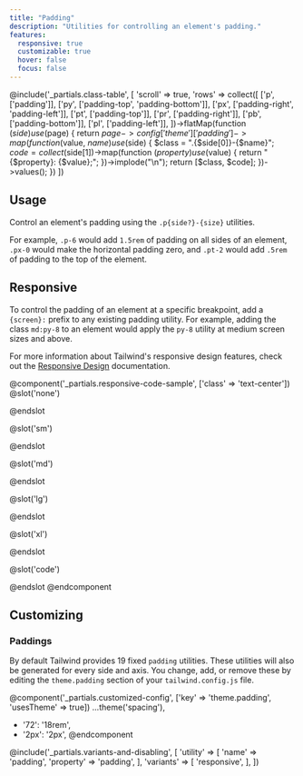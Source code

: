 ```yaml
---
title: "Padding"
description: "Utilities for controlling an element's padding."
features:
  responsive: true
  customizable: true
  hover: false
  focus: false
---
```


@include('_partials.class-table', [
  'scroll' => true,
  'rows' => collect([
    ['p', ['padding']],
    ['py', ['padding-top', 'padding-bottom']],
    ['px', ['padding-right', 'padding-left']],
    ['pt', ['padding-top']],
    ['pr', ['padding-right']],
    ['pb', ['padding-bottom']],
    ['pl', ['padding-left']],
  ])->flatMap(function ($side) use ($page) {
    return $page->config['theme']['padding']->map(function ($value, $name) use ($side) {
      $class = ".{$side[0]}-{$name}";
      $code = collect($side[1])->map(function ($property) use ($value) {
        return "{$property}: {$value};";
      })->implode("\n");
      return [$class, $code];
    })->values();
  })
])

## Usage

Control an element's padding using the `.p{side?}-{size}` utilities.

For example, `.p-6` would add `1.5rem` of padding on all sides of an element, `.px-0` would make the horizontal padding zero, and `.pt-2` would add `.5rem` of padding to the top of the element.

## Responsive

To control the padding of an element at a specific breakpoint, add a `{screen}:` prefix to any existing padding utility. For example, adding the class `md:py-8` to an element would apply the `py-8` utility at medium screen sizes and above.

For more information about Tailwind's responsive design features, check out the [Responsive Design](/docs/responsive-design/) documentation.

@component('_partials.responsive-code-sample', ['class' => 'text-center'])
@slot('none')
<div class="inline-block bg-purple-400 pt-8">
    <div class="w-48 h-48 bg-gray-300"></div>
</div>
@endslot

@slot('sm')
<div class="inline-block bg-purple-400 pt-8 pr-6">
    <div class="w-48 h-48 bg-gray-300"></div>
</div>
@endslot

@slot('md')
<div class="inline-block bg-purple-400 pt-8 pr-6 pb-4">
    <div class="w-48 h-48 bg-gray-300"></div>
</div>
@endslot

@slot('lg')
<div class="inline-block bg-purple-400 pt-8 pr-8 pb-4 pl-2">
    <div class="w-48 h-48 bg-gray-300"></div>
</div>
@endslot

@slot('xl')
<div class="inline-block bg-purple-400 p-0">
    <div class="w-48 h-48 bg-gray-300"></div>
</div>
@endslot

@slot('code')
<div class="none:pt-8 sm:pr-6 md:pb-4 lg:pl-2 xl:p-0 ...">
    <!-- ... -->
</div>
@endslot
@endcomponent

## Customizing

### Paddings

By default Tailwind provides 19 fixed `padding` utilities. These utilities will also be generated for every side and axis. You change, add, or remove these by editing the `theme.padding` section of your `tailwind.config.js` file.

@component('_partials.customized-config', ['key' => 'theme.padding', 'usesTheme' => true])
  ...theme('spacing'),
+ '72': '18rem',
+ '2px': '2px',
@endcomponent

@include('_partials.variants-and-disabling', [
    'utility' => [
        'name' => 'padding',
        'property' => 'padding',
    ],
    'variants' => [
        'responsive',
    ],
])

